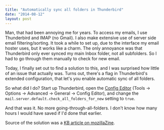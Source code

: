 ```yaml
---
title: "Automatically sync all folders in Thunderbird"
date: "2014-08-12"
layout: post
---
```


Man, that had been annoying me for years. To access my emails, I use Thunderbird and IMAP (no Gmail). I also make extensive use of server side email filtering/sorting. It took a while to set up, due to the interface my email hoster uses, but it works like a charm. The only annoyance was that Thunderbird only ever synced my main Inbox folder, not all subfolders. So I had to go through them manually to check for new email.

Today, I finally set out to find a solution to this, and I was surprised how little of an issue that actually was. Turns out, there's a flag in Thunderbird's extended configuration, that let's you enable automatic sync of all folders.

So what did I do? Start up Thunderbird, open the [Config Editor](https://support.mozilla.org/en-US/kb/config-editor) (Tools -> Options -> Advanced -> General -> Config Editor), and change the `mail.server.default.check_all_folders_for_new` setting to `true`.

And that was it. No more going-through-all-folders. I don't know how many hours I would have saved if I'd done that earlier.

Source of the solution was a [KB article on mozillaZine](http://kb.mozillazine.org/How_do_I_check_for_new_messages_in_other_folders).
